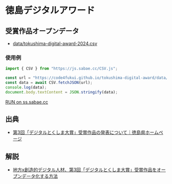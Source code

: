 # 徳島デジタルアワード

## 受賞作品オープンデータ

- [data/tokushima-digital-award-2024.csv](data/tokushima-digital-award-2024.csv)

### 使用例

```js
import { CSV } from "https://js.sabae.cc/CSV.js";

const url = "https://code4fukui.github.io/tokushima-digital-award/data/tokushima-digital-award-2024.csv";
const data = await CSV.fetchJSON(url);
console.log(data);
document.body.textContent = JSON.stringify(data);
```
[RUN on ss.sabae.cc](https://ss.sabae.cc/#1428)

## 出典

- [第3回「デジタルとくしま大賞」受賞作品の発表について｜徳島県ホームページ](https://www.pref.tokushima.lg.jp/ippannokata/sangyo/ict/7235964/)

## 解説

- [地方x創造的デジタル人材、第3回「デジタルとくしま大賞」受賞作品をオープンデータ化する方法](https://fukun.jig.jp/4202)
